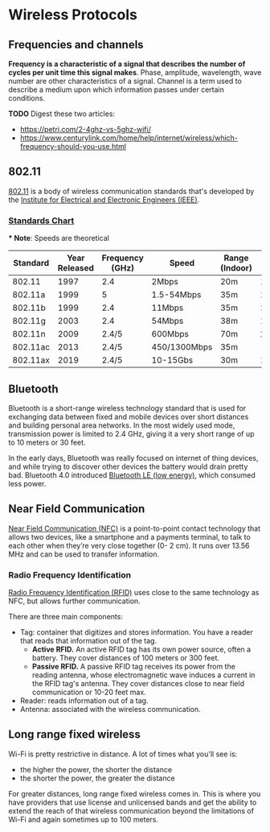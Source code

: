 # Wireless Protocols

## Frequencies and channels

**Frequency is a characteristic of a signal that describes the number of cycles per unit time this signal makes**. Phase, amplitude, wavelength, wave number are other characteristics of a signal. Channel is a term used to describe a medium upon which information passes under certain conditions.

**TODO**
Digest these two articles:
- https://petri.com/2-4ghz-vs-5ghz-wifi/
- https://www.centurylink.com/home/help/internet/wireless/which-frequency-should-you-use.html

## 802.11

[802.11](https://www.techtarget.com/searchmobilecomputing/definition/80211) is a body of wireless communication standards that's developed by the [Institute for Electrical and Electronic Engineers (IEEE)](https://www.ieee.org/).

### [Standards Chart](https://en.wikipedia.org/wiki/IEEE_802.11)

**\* Note**: Speeds are theoretical

|Standard|Year Released|Frequency (GHz)|Speed|Range (Indoor)|Range (Outdoor)|
|--- |--- |--- |--- |--- |--- |
|802.11|1997|2.4|2Mbps|20m|100m|
|802.11a|1999|5|1.5-54Mbps|35m|120/5000m|
|802.11b|1999|2.4|11Mbps|35m|120m|
|802.11g|2003|2.4|54Mbps|38m|140m|
|802.11n|2009|2.4/5|600Mbps|70m|250m|
|802.11ac|2013|2.4/5|450/1300Mbps|35m|-|
|802.11ax|2019|2.4/5|10-15Gbs|30m|120m|

## Bluetooth

Bluetooth is a short-range wireless technology standard that is used for exchanging data between fixed and mobile devices over short distances and building personal area networks. In the most widely used mode, transmission power is limited to 2.4 GHz, giving it a very short range of up to 10 meters or 30 feet.

In the early days, Bluetooth was really focused on internet of thing devices, and while trying to discover other devices the battery would drain pretty bad. Bluetooth 4.0 introduced [Bluetooth LE (low energy)](https://www.bluetooth.com/learn-about-bluetooth/feature-enhancements/le-audio/), which consumed less power.

## Near Field Communication 

[Near Field Communication (NFC)](https://squareup.com/us/en/the-bottom-line/managing-your-finances/nfc)  is a point-to-point contact technology that allows two devices, like a smartphone and a payments terminal, to talk to each other when they’re very close together (0- 2 cm). It runs over 13.56 MHz and can be used to transfer information. 

### Radio Frequency Identification

[Radio Frequency Identification (RFID)](https://www.techtarget.com/iotagenda/definition/RFID-radio-frequency-identification) uses close to the same technology as NFC, but allows further communication.

There are three main components:
- Tag: container that digitizes and stores information. You have a reader that reads that information out of the tag.
	- **Active RFID.** An active RFID tag has its own power source, often a battery. They cover distances of 100 meters or 300 feet.
	- **Passive RFID.** A passive RFID tag receives its power from the reading antenna, whose electromagnetic wave induces a current in the RFID tag's antenna. They cover distances close to near field communication or 10-20 feet max. 
- Reader: reads information out of a tag.
- Antenna: associated with the wireless communication.

## Long range fixed wireless

Wi-Fi is pretty restrictive in distance. A lot of times what you'll see is:
- the higher the power, the shorter the distance
- the shorter the power, the greater the distance

For greater distances, long range fixed wireless comes in. This is where you have providers that use license and unlicensed bands and get the ability to extend the reach of that wireless communication beyond the limitations of Wi-Fi and again sometimes up to 100 meters.